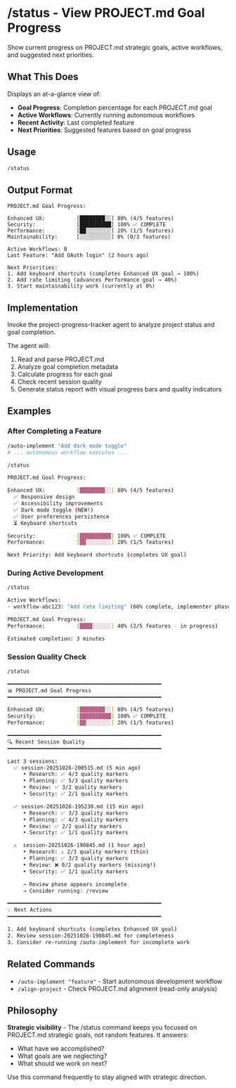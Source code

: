 # /status - View PROJECT.md Goal Progress

Show current progress on PROJECT.md strategic goals, active workflows, and suggested next priorities.

## What This Does

Displays an at-a-glance view of:
- **Goal Progress**: Completion percentage for each PROJECT.md goal
- **Active Workflows**: Currently running autonomous workflows
- **Recent Activity**: Last completed feature
- **Next Priorities**: Suggested features based on goal progress

## Usage

```bash
/status
```

## Output Format

```
PROJECT.md Goal Progress:

Enhanced UX:          [████████░░] 80% (4/5 features)
Security:             [██████████] 100% ✅ COMPLETE
Performance:          [██░░░░░░░░] 20% (1/5 features)
Maintainability:      [░░░░░░░░░░] 0% (0/3 features)

Active Workflows: 0
Last Feature: "Add OAuth login" (2 hours ago)

Next Priorities:
1. Add keyboard shortcuts (completes Enhanced UX goal → 100%)
2. Add rate limiting (advances Performance goal → 40%)
3. Start maintainability work (currently at 0%)
```

## Implementation

Invoke the project-progress-tracker agent to analyze project status and goal completion.

The agent will:
1. Read and parse PROJECT.md
2. Analyze goal completion metadata
3. Calculate progress for each goal
4. Check recent session quality
5. Generate status report with visual progress bars and quality indicators

## Examples

### After Completing a Feature

```bash
/auto-implement "Add dark mode toggle"
# ... autonomous workflow executes ...

/status

PROJECT.md Goal Progress:

Enhanced UX:          [████████░░] 80% (4/5 features)
  ✅ Responsive design
  ✅ Accessibility improvements
  ✅ Dark mode toggle (NEW!)
  ✅ User preferences persistence
  ⏳ Keyboard shortcuts

Security:             [██████████] 100% ✅ COMPLETE
Performance:          [██░░░░░░░░] 20% (1/5 features)

Next Priority: Add keyboard shortcuts (completes UX goal)
```

### During Active Development

```bash
/status

Active Workflows:
- workflow-abc123: "Add rate limiting" (60% complete, implementer phase)

PROJECT.md Goal Progress:
Performance:          [████░░░░░░] 40% (2/5 features - in progress)

Estimated completion: 3 minutes
```

### Session Quality Check

```bash
/status

━━━━━━━━━━━━━━━━━━━━━━━━━━━━━━━━━━━━━━━━━━━━━━━━━
📊 PROJECT.md Goal Progress
━━━━━━━━━━━━━━━━━━━━━━━━━━━━━━━━━━━━━━━━━━━━━━━━━

Enhanced UX:          [████████░░] 80% (4/5 features)
Security:             [██████████] 100% ✅ COMPLETE
Performance:          [██░░░░░░░░] 20% (1/5 features)

━━━━━━━━━━━━━━━━━━━━━━━━━━━━━━━━━━━━━━━━━━━━━━━━━
🔍 Recent Session Quality
━━━━━━━━━━━━━━━━━━━━━━━━━━━━━━━━━━━━━━━━━━━━━━━━━

Last 3 sessions:
  ✅ session-20251026-200515.md (5 min ago)
     • Research: ✅ 4/3 quality markers
     • Planning: ✅ 5/3 quality markers
     • Review: ✅ 3/2 quality markers
     • Security: ✅ 2/1 quality markers

  ✅ session-20251026-195230.md (15 min ago)
     • Research: ✅ 3/3 quality markers
     • Planning: ✅ 4/3 quality markers
     • Review: ✅ 2/2 quality markers
     • Security: ✅ 1/1 quality markers

  ⚠️  session-20251026-190845.md (1 hour ago)
     • Research: ⚠️ 2/3 quality markers (thin)
     • Planning: ✅ 3/3 quality markers
     • Review: ❌ 0/2 quality markers (missing!)
     • Security: ✅ 1/1 quality markers

     → Review phase appears incomplete
     → Consider running: /review

━━━━━━━━━━━━━━━━━━━━━━━━━━━━━━━━━━━━━━━━━━━━━━━━━
💡 Next Actions
━━━━━━━━━━━━━━━━━━━━━━━━━━━━━━━━━━━━━━━━━━━━━━━━━

1. Add keyboard shortcuts (completes Enhanced UX goal)
2. Review session-20251026-190845.md for completeness
3. Consider re-running /auto-implement for incomplete work
```

## Related Commands

- `/auto-implement "feature"` - Start autonomous development workflow
- `/align-project` - Check PROJECT.md alignment (read-only analysis)

## Philosophy

**Strategic visibility** - The /status command keeps you focused on PROJECT.md strategic goals, not random features. It answers:
- What have we accomplished?
- What goals are we neglecting?
- What should we work on next?

Use this command frequently to stay aligned with strategic direction.
